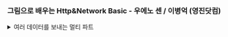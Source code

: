 ### 그림으로 배우는 Http&Network Basic - 우에노 센 / 이병억 (영진닷컴)

<details><summary>여러 데이터를 보내는 멀티 파트</summary>
Multipart: 여러 다른 종류의 데이터를 수용하는 방법
http 메시지 바디 내부에 엔티티를 여러개 포함시켜 보낼 수 있다. 

주로 이미지나 텍스트 파일 등을 업로드할 떄 사용됨.

- mulipart/form-data: web form으로부터 파일 업로드에 사용됨
  application/x-www-form-urlencoded 은 폼의 가장 기본적인 타입

```html

<form action="/save" method="post" enctype="multipart/form-data">
    <input type="text" name="username"/>
    <input type="text" name="age"/>
    <input type="file" name="file1"/>
    <button type="submit">전송</button>
</form>
```

파일을 전송할 때 파일만 '띡' 전송하는 경우는 드물고 다른 정보도 함께 전송하는 경우가 많다.

username,age,file1 을 다 같이 보내야 하는 경우.

http request header의 Content-type은 한 type만 명시할 수 있기 때문에

application/x-www-form-urlencoded 와 image/jpeg 을 알려줄 방법이 없다.

그래서 등장하는 것이 multipart 타입.

```http request
POST /save HTTP/1.1
Host: localhost:8080
Content-Type: multipart/form-data; boundary=-----%%%
Content-Length: 12309

-----%%%
Content-Disposition: form-data; name="username"

steve
-----%%%
Content-Disposition: form-data; name="age"

25
-----%%%
Content-Disposition: form-data; name="file1"; filename="profile.png"
Content-Type: image/png

2q432#@$%#%#@REWFfsf3e3f3@4ewR$f4r4wF4gs4t4obvy734or84r4v#%Y^&B$%^$%&E^%$^@%C%$QRTA$f4btwRWwa3rw3r ...
-----%%%
```

- multipart/byteranges: 상태코드 206(Partial Content) 리스폰스 메시지가 복수 범위의 내용을 포함하는 때 사용됨

</details>